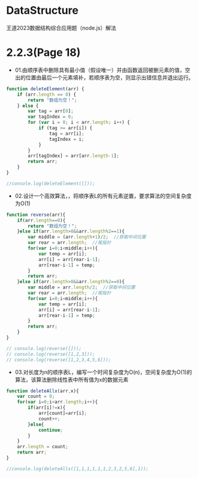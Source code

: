 # DataStructure
王道2023数据结构综合应用题（node.js）解法

# 2.2.3(Page 18)

- 01.由顺序表中删除具有最小值（假设唯一）并由函数返回被删元素的值，空出的位置由最后一个元素填补，若顺序表为空，则显示出错信息并退出运行。
 
```JavaScript
function deleteElement(arr) {
    if (arr.length == 0) {
        return "数组为空！";
    } else {
        var tag = arr[0];
        var tagIndex = 0;
        for (var i = 0; i < arr.length; i++) {
            if (tag >= arr[i]) {
                tag = arr[i];
                tagIndex = i;
            }
        }
        arr[tagIndex] = arr[arr.length-1];
        return arr;
    }
}

//console.log(deleteElement([]));
```

- 02.设计一个高效算法，，将顺序表L的所有元素逆置，要求算法的空间复杂度为O(1)

```javascript
function reverse(arr){
    if(arr.length==0){
        return "数组为空！";
    }else if(arr.length>0&&arr.length%2==1){
        var middle = (arr.length+1)/2;  //获取中间位置
        var rear = arr.length;  //尾指针
        for(var i=0;i<middle;i++){
            var temp = arr[i];
            arr[i] = arr[rear-i-1];
            arr[rear-i-1] = temp;
        }
        return arr;
    }else if(arr.length>0&&arr.length%2==0){
        var middle = arr.length/2;  //获取中间位置
        var rear = arr.length;  //尾指针
        for(var i=0;i<middle;i++){
            var temp = arr[i];
            arr[i] = arr[rear-i-1];
            arr[rear-i-1] = temp;
        }
        return arr;
    }
}

// console.log(reverse([]));
// console.log(reverse([1,2,3]));
// console.log(reverse([1,2,3,4,5,6]));
```

- 03.对长度为n的顺序表L，编写一个时间复杂度为O(n)，空间复杂度为O(1)的算法，该算法删除线性表中所有值为x的数据元素

```javascript
function deleteAllx(arr,x){
    var count = 0;
    for(var i=0;i<arr.length;i++){
        if(arr[i]!=x){
            arr[count]=arr[i];
            count++;
        }else{
            continue;
        }
    }
    arr.length = count;
    return arr;
}

//console.log(deleteAllx([1,1,1,1,1,1,2,3,2,5,6],1));
```
